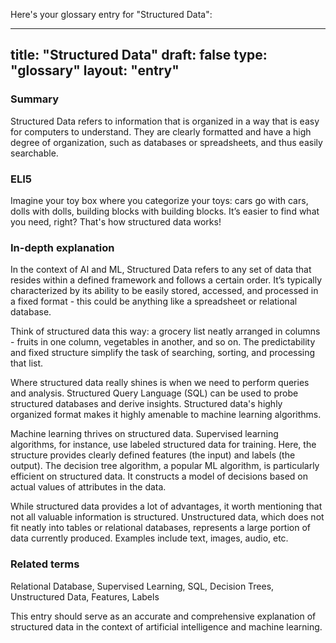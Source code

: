 Here's your glossary entry for "Structured Data":

---
title: "Structured Data"
draft: false
type: "glossary"
layout: "entry"
---

### Summary
Structured Data refers to information that is organized in a way that is easy for computers to understand. They are clearly formatted and have a high degree of organization, such as databases or spreadsheets, and thus easily searchable.

### ELI5
Imagine your toy box where you categorize your toys: cars go with cars, dolls with dolls, building blocks with building blocks. It’s easier to find what you need, right? That's how structured data works!

### In-depth explanation
In the context of AI and ML, Structured Data refers to any set of data that resides within a defined framework and follows a certain order. It’s typically characterized by its ability to be easily stored, accessed, and processed in a fixed format - this could be anything like a spreadsheet or relational database.

Think of structured data this way: a grocery list neatly arranged in columns - fruits in one column, vegetables in another, and so on. The predictability and fixed structure simplify the task of searching, sorting, and processing that list.

Where structured data really shines is when we need to perform queries and analysis. Structured Query Language (SQL) can be used to probe structured databases and derive insights. Structured data's highly organized format makes it highly amenable to machine learning algorithms.

Machine learning thrives on structured data. Supervised learning algorithms, for instance, use labeled structured data for training. Here, the structure provides clearly defined features (the input) and labels (the output). The decision tree algorithm, a popular ML algorithm, is particularly efficient on structured data. It constructs a model of decisions based on actual values of attributes in the data.

While structured data provides a lot of advantages, it worth mentioning that not all valuable information is structured. Unstructured data, which does not fit neatly into tables or relational databases, represents a large portion of data currently produced. Examples include text, images, audio, etc.

### Related terms
Relational Database, Supervised Learning, SQL, Decision Trees, Unstructured Data, Features, Labels

This entry should serve as an accurate and comprehensive explanation of structured data in the context of artificial intelligence and machine learning.
